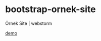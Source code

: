 # bootstrap-ornek-site
Örnek Site | webstorm

[demo](https://demo.nejdetkadirbektas.com/sevval-bootstrap/)
